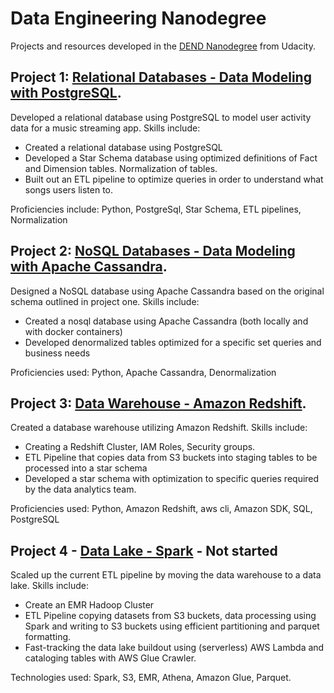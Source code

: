 # Data Engineering Nanodegree

Projects and resources developed in the [DEND Nanodegree](https://www.udacity.com/course/data-engineer-nanodegree--nd027) from Udacity.

## Project 1: [Relational Databases - Data Modeling with PostgreSQL](https://github.com/danieldiamond/udacity-dend/tree/master/relational_db_modeling_postgresql).
Developed a relational database using PostgreSQL to model user activity data for a music streaming app. Skills include:
* Created a relational database using PostgreSQL
* Developed a Star Schema database using optimized definitions of Fact and Dimension tables. Normalization of tables.
* Built out an ETL pipeline to optimize queries in order to understand what songs users listen to.

Proficiencies include: Python, PostgreSql, Star Schema, ETL pipelines, Normalization


## Project 2: [NoSQL Databases - Data Modeling with Apache Cassandra](https://github.com/danieldiamond/udacity-dend/tree/master/nosql_db_modeling_apache_cassandra).
Designed a NoSQL database using Apache Cassandra based on the original schema outlined in project one. Skills include:
* Created a nosql database using Apache Cassandra (both locally and with docker containers)
* Developed denormalized tables optimized for a specific set queries and business needs

Proficiencies used: Python, Apache Cassandra, Denormalization


## Project 3: [Data Warehouse - Amazon Redshift](https://github.com/danieldiamond/udacity-dend/tree/master/data_warehouse_redshift).
Created a database warehouse utilizing Amazon Redshift. Skills include:
* Creating a Redshift Cluster, IAM Roles, Security groups.
* ETL Pipeline that copies data from S3 buckets into staging tables to be processed into a star schema
* Developed a star schema with optimization to specific queries required by the data analytics team.

Proficiencies used: Python, Amazon Redshift, aws cli, Amazon SDK, SQL, PostgreSQL

## Project 4 - [Data Lake - Spark](https://github.com/danieldiamond/udacity-dend/tree/master/data_lake_spark) - Not started
Scaled up the current ETL pipeline by moving the data warehouse to a data lake. Skills include:
* Create an EMR Hadoop Cluster
* ETL Pipeline copying datasets from S3 buckets, data processing using Spark and writing to S3 buckets using efficient partitioning and parquet formatting.
* Fast-tracking the data lake buildout using (serverless) AWS Lambda and cataloging tables with AWS Glue Crawler.

Technologies used: Spark, S3, EMR, Athena, Amazon Glue, Parquet.
